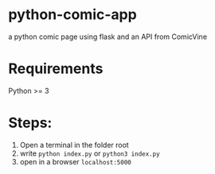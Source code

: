 # python-comic-app
a python comic page using flask and an API from ComicVine 

# Requirements
Python >= 3

# Steps:
1. Open a terminal in the folder root 
2. write `python index.py`  or `python3 index.py`
3. open in a browser `localhost:5000`
